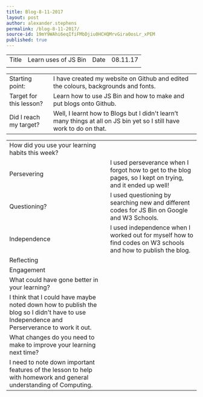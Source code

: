 ```yaml
---
title: Blog-8-11-2017
layout: post
author: alexander.stephens
permalink: /blog-8-11-2017/
source-id: 19mY9WAhi6eqIfiFMbDjiu0HCHQMrvGira0osLr_xPEM
published: true
---
```

<table>
  <tr>
    <td>Title</td>
    <td>Learn uses of JS Bin</td>
    <td>Date</td>
    <td>08.11.17</td>
  </tr>
  <tr>
    <td></td>
    <td></td>
    <td></td>
    <td></td>
  </tr>
</table>


<table>
  <tr>
    <td>Starting point:</td>
    <td>I have created my website on Github and edited the colours, backgrounds and fonts.</td>
  </tr>
  <tr>
    <td>Target for this lesson?</td>
    <td>Learn how to use JS Bin and how to make and put blogs onto Github.</td>
  </tr>
  <tr>
    <td>Did I reach my target? </td>
    <td>Well, I learnt how to Blogs but I didn't learn’t many things at all on JS bin yet so I still have work to do on that.</td>
  </tr>
</table>


<table>
  <tr>
    <td>How did you use your learning habits this week?</td>
    <td></td>
  </tr>
  <tr>
    <td>Persevering</td>
    <td>I used perseverance when I forgot how to get to the blog pages, so I kept on trying, and it ended up well!</td>
  </tr>
  <tr>
    <td>Questioning?</td>
    <td>I used questioning by searching new and different codes for JS Bin on Google and W3 Schools.</td>
  </tr>
  <tr>
    <td>Independence</td>
    <td>I used independence when I worked out for myself how to find codes on W3 schools and how to publish the blog.</td>
  </tr>
  <tr>
    <td>Reflecting</td>
    <td></td>
  </tr>
  <tr>
    <td>Engagement</td>
    <td></td>
  </tr>
  <tr>
    <td>What could have gone better in your learning?</td>
    <td></td>
  </tr>
  <tr>
    <td>I think that I could have maybe noted down how to publish the blog so I didn't have to use Independence and Perserverance to work it out.</td>
    <td></td>
  </tr>
  <tr>
    <td>What changes do you need to make to improve your learning next time?</td>
    <td></td>
  </tr>
  <tr>
    <td>I need to note down important features of the lesson to help with homework and general understanding of Computing.</td>
    <td></td>
  </tr>
</table>


